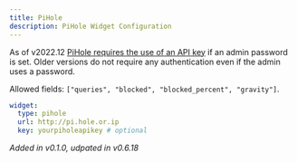 ```yaml
---
title: PiHole
description: PiHole Widget Configuration
---
```


As of v2022.12 [PiHole requires the use of an API key](https://pi-hole.net/blog/2022/11/17/upcoming-changes-authentication-for-more-api-endpoints-required/#page-content) if an admin password is set. Older versions do not require any authentication even if the admin uses a password.

Allowed fields: `["queries", "blocked", "blocked_percent", "gravity"]`.

```yaml
widget:
  type: pihole
  url: http://pi.hole.or.ip
  key: yourpiholeapikey # optional
```

_Added in v0.1.0, udpated in v0.6.18_
